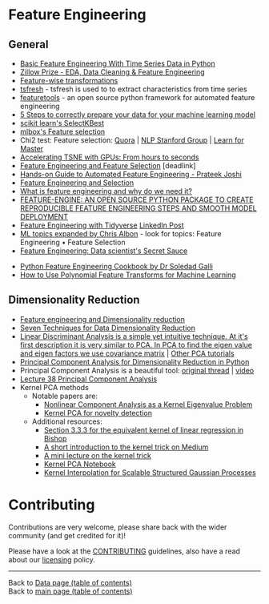 # Feature Engineering

## General 
   + [Basic Feature Engineering With Time Series Data in Python](http://machinelearningmastery.com/basic-feature-engineering-time-series-data-python/)
   + [Zillow Prize - EDA, Data Cleaning & Feature Engineering](https://www.kaggle.com/lauracozma/eda-data-cleaning-feature-engineering)
   + [Feature-wise transformations](https://distill.pub/2018/feature-wise-transformations)
   + [tsfresh](https://tsfresh.readthedocs.io/en/latest/text/introduction.html) - tsfresh is used to to extract characteristics from time series
   + [featuretools](https://github.com/featuretools/featuretools/) - an open source python framework for automated feature engineering
   + [5 Steps to correctly prepare your data for your machine learning model](https://towardsdatascience.com/5-steps-to-correctly-prep-your-data-for-your-machine-learning-model-c06c24762b73?gi=6b4a6895ab1)
   + [scikit learn's SelectKBest](https://scikit-learn.org/stable/modules/generated/sklearn.feature_selection.SelectKBest.html)
   + [mlbox's Feature selection](https://mlbox.readthedocs.io/en/latest/features.html)
   + Chi2 test: Feature selection: [Quora](https://www.quora.com/How-is-chi-test-used-for-feature-selection-in-machine-learning) | [NLP Stanford Group](https://nlp.stanford.edu/IR-book/html/htmledition/feature-selectionchi2-feature-selection-1.html) | [Learn for Master](http://www.learn4master.com/machine-learning/chi-square-test-for-feature-selection)
   + [Accelerating TSNE with GPUs: From hours to seconds](https://www.linkedin.com/posts/montrealai_machinelearning-datavisualization-datascience-activity-6628828524566331392-Cua_)
   + [Feature Engineering and Feature Selection](https://media.licdn.com/dms/document/C511FAQF45u2wk4WYKQ/feedshare-document-pdf-analyzed/0?e=1570834800&v=beta&t=lNVqtm3JJYvvPHpsl0uc6mZJjVGWgJ8Toz29tNJA4GI) [deadlink]
   + [Hands-on Guide to Automated Feature Engineering - Prateek Joshi](https://www.linkedin.com/posts/vipulppatel_hands-on-guide-to-automated-feature-engineering-ugcPost-6612564773705924608-Utyb)
   + [Feature Engineering and Selection](https://www.linkedin.com/posts/nabihbawazir_feature-engineering-and-selection-ugcPost-6603534412548280320-XTIX)
   + [What is feature engineering and why do we need it?](https://www.linkedin.com/posts/srivatsan-srinivasan-b8131b_datascience-machinelearning-ml-activity-6623556433189363712-O7c4)
   + [FEATURE-ENGINE: AN OPEN SOURCE PYTHON PACKAGE TO CREATE REPRODUCIBLE FEATURE ENGINEERING STEPS AND SMOOTH MODEL DEPLOYMENT](https://www.trainindata.com/feature-engine)
   + [Feature Engineering with Tidyverse](https://www.datasciencecentral.com/profiles/blogs/feature-engineering-with-tidyverse) [LinkedIn Post](https://www.linkedin.com/posts/data-science-central_feature-engineering-with-tidyverse-activity-6645714064209166337-4szB)
   + [ML topics expanded by Chris Albon](https://chrisalbon.com/#machine_learning) - look for topics: Feature Engineering • Feature Selection
   + [Feature Engineering: Data scientist's Secret Sauce](https://www.linkedin.com/posts/vincentg_feature-engineering-data-scientists-secret-activity-6657351483786358784-L7Mc)
   - [Python Feature Engineering Cookbook by Dr Soledad Galli](https://www.linkedin.com/posts/ajitjaokar_python-feature-engineering-cookbook-activity-6671226001567100928-Wfxn)
   - [How to Use Polynomial Feature Transforms for Machine Learning](https://machinelearningmastery.com/polynomial-features-transforms-for-machine-learning/)

## Dimensionality Reduction

  - [Feature engineering and Dimensionality reduction](https://towardsdatascience.com/dimensionality-reduction-for-machine-learning-80a46c2ebb7e)
  - [Seven Techniques for Data Dimensionality Reduction](https://www.kdnuggets.com/2015/05/7-methods-data-dimensionality-reduction.html)
  - [Linear Discriminant Analysis is a simple yet intuitive technique.  At it's first description it is very similar to PCA.  In PCA to find the eigen value and eigen factors we use covariance matrix](https://www.youtube.com/watch?v=D2HArUvOQaw&feature=youtu.be) | [Other PCA tutorials](https://youtu.be/D2HArUvOQaw)
  - [Principal Component Analysis for Dimensionality Reduction in Python](https://www.linkedin.com/posts/jasonbrownlee_principal-component-analysis-for-dimensionality-activity-6664240738139799552-gCqp)
  - Principal Component Analysis is a beautiful tool: [original thread](https://www.facebook.com/groups/mathfordatascience/permalink/1178371322496956/?__cft__[0]=AZUKcr9SXK7J6g5tJgW9ItNFc6z7qNJWmThqcyh-aCjwjRrVJ6ecPBdFIRUwOCLXNAnOf5W9v1-ZlKaLjeJ4bo1wH2mYXLTCOBcAvjy5_JL7ggNubGZoApyTcHjXdeA0j4wTGNcjdbtfd0xoPdBjkRCJ5nbXGlpQm_lpwkcfIusz8g&__tn__=%2CO%2CP-R) | [video](https://www.youtube.com/watch?v=otv4AUIp9HQ&feature=youtu.be)
  - [Lecture 38 Principal Component Analysis](https://www.youtube.com/watch?v=C6fH5Nfoj40&feature=youtu.be)
  - Kernel PCA methods
    - Notable papers are:
        - [Nonlinear Component Analysis as a Kernel Eigenvalue Problem](https://www.face-rec.org/algorithms/Kernel/kernelPCA_scholkopf.pdf)
        - [Kernel PCA for novelty detection](https://www.researchgate.net/publication/222828640_Kernel_PCA_for_novelty_detection)
    - Additional resources:
      - [Section 3.3.3 for the equivalent kernel of linear regression in Bishop](http://users.isr.ist.utl.pt/~wurmd/Livros/school/Bishop%20-%20Pattern%20Recognition%20And%20Machine%20Learning%20-%20Springer%20%202006.pdf)
      - [A short introduction to the kernel trick on Medium](https://medium.com/@zxr.nju/what-is-the-kernel-trick-why-is-it-important-98a98db0961d)
      - [A mini lecture on the kernel trick](https://www.youtube.com/watch?v=JiM_LXpAtLc)
      - [Kernel PCA Notebook](https://scikit-learn.org/stable/auto_examples/decomposition/plot_kernel_pca.html#sphx-glr-auto-examples-decomposition-plot-kernel-pca-py)
      - [Kernel Interpolation for Scalable Structured Gaussian Processes](https://arxiv.org/abs/1503.01057)

# Contributing

Contributions are very welcome, please share back with the wider community (and get credited for it)!

Please have a look at the [CONTRIBUTING](../CONTRIBUTING.md) guidelines, also have a read about our [licensing](../LICENSE.md) policy.

---

Back to [Data page (table of contents)](README.md)</br>
Back to [main page (table of contents)](../README.md)